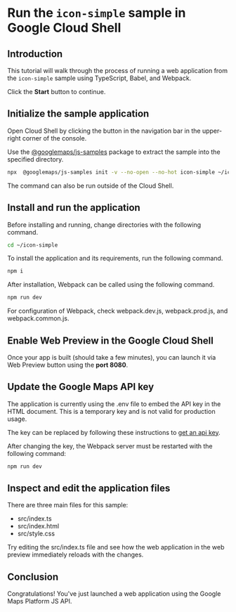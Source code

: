 # Run the `icon-simple` sample in Google Cloud Shell

<walkthrough-tutorial-duration duration="10"/>

## Introduction

This tutorial will walk through the process of running a web application from
the `icon-simple` sample using TypeScript, Babel, and Webpack.

Click the **Start** button to continue.

## Initialize the sample application

Open Cloud Shell by clicking the
<walkthrough-cloud-shell-icon></walkthrough-cloud-shell-icon> button in the
navigation bar in the upper-right corner of the console.

Use the [@googlemaps/js-samples](https://www.npmjs.com/package/@googlemaps/js-samples) package to 
extract the sample into the specified directory.

```bash
npx  @googlemaps/js-samples init -v --no-open --no-hot icon-simple ~/icon-simple
```

The command can also be run outside of the Cloud Shell.

## Install and run the application

Before installing and running, change directories with the following command.

```bash
cd ~/icon-simple
```

To install the application and its requirements, run the following command.

```bash
npm i
```

After installation, Webpack can be called using the following command.

```bash
npm run dev
```

For configuration of Webpack, check
<walkthrough-editor-open-file filePath="icon-simple/webpack.dev.js">webpack.dev.js</walkthrough-editor-open-file>,
<walkthrough-editor-open-file filePath="icon-simple/webpack.prod.js">webpack.prod.js</walkthrough-editor-open-file>,
and
<walkthrough-editor-open-file filePath="icon-simple/webpack.common.js">webpack.common.js</walkthrough-editor-open-file>.

## Enable Web Preview in the Google Cloud Shell

Once your app is built (should take a few minutes), you can launch it via
<walkthrough-spotlight-pointer target="cloudshell" spotlightId="devshell-web-preview-button">Web
Preview button</walkthrough-spotlight-pointer> using the **port 8080**.

## Update the Google Maps API key

The application is currently using the
<walkthrough-editor-open-file filePath="icon-simple/.env">.env</walkthrough-editor-open-file>
file to embed the API key in the HTML document. This is a temporary key and is
not valid for production usage.

The key can be replaced by following these instructions to
[get an api key](https://developers.google.com/maps/documentation/javascript/get-api-key).

After changing the key, the Webpack server must be restarted with the following
command:

```bash
npm run dev
```

## Inspect and edit the application files

There are three main files for this sample:

*   <walkthrough-editor-open-file filePath="icon-simple/src/index.ts">src/index.ts</walkthrough-editor-open-file>
*   <walkthrough-editor-open-file filePath="icon-simple/src/index.html">src/index.html</walkthrough-editor-open-file>
*   <walkthrough-editor-open-file filePath="icon-simple/src/style.css">src/style.css</walkthrough-editor-open-file>

Try editing the <walkthrough-editor-open-file filePath="icon-simple/src/index.ts">src/index.ts</walkthrough-editor-open-file> file and see how the web application in the web preview immediately reloads with the changes.

## Conclusion

<walkthrough-conclusion-trophy></walkthrough-conclusion-trophy>

Congratulations! You've just launched a web application using the Google Maps
Platform JS API.
